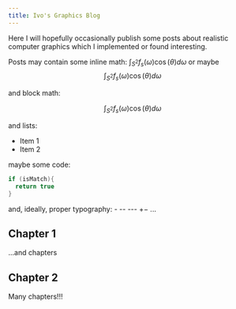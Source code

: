 ```yaml
---
title: Ivo's Graphics Blog
---
```


Here I will hopefully occasionally publish some posts about realistic computer graphics which I implemented or found interesting.


Posts may contain some inline math: $\int_{S^2}f_s(\omega)\cos(\theta)d\omega$ or maybe $$\int_{S^2}f_s(\omega)\cos(\theta)d\omega$$

and block math:

$$
\int_{S^2}f_s(\omega)\cos(\theta)d\omega
$$

and lists:

* Item 1
* Item 2

maybe some code:

```c++
if (isMatch){
  return true
}
```

and, ideally, proper typography: - -- --- +− ...

## Chapter 1

...and chapters

## Chapter 2

Many chapters!!!
